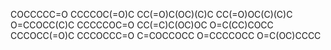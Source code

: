 COCCCCC=O
CCCCOC(=O)C
CC(=O)C(OC)(C)C
CC(=O)OC(C)(C)C
O=CCOCC(C)C
CCCCCOC=O
CC(=C)C(OC)OC
O=C(CC)COCC
CCCOCC(=O)C
CCCOCCC=O
C=COCCOCC
O=CCCCOCC
O=C(OC)CCCC
